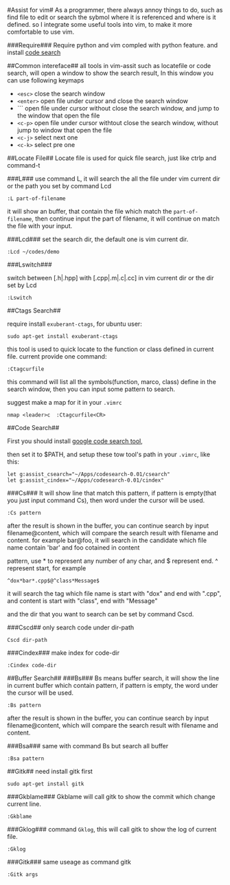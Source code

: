 #Assist for vim#
As a programmer, there always annoy things to do, such as find file to edit or search the sybmol where it is referenced and where is it defined. 
so I integrate some useful tools into vim, to make it more comfortable to use vim.

###Require###
Require python and vim compled with python feature. and install [code search](http://code.google.com/p/codesearch/)


##Common intereface##
all tools in vim-assit  such as locatefile or code search, will open a window to show the search result, In this window you can use following keymaps

* `<esc>`   close the search window
* `<enter>` open file under cursor and close the search window
* `<c-o>``  open file under cursor without close the search window, and jump to the window that open the file
* `<c-p>`   open file under cursor withtout close the search window, without jump to window that open the file
* `<c-j>`   select next one
* `<c-k>`   select pre one

##Locate File##
Locate file is used for quick file search, just like ctrlp and command-t

###L###
use command L, it will search the all the file under vim current dir or the path you set by command Lcd

	:L part-of-filename

it will show an buffer, that contain the file which match the <code>part-of-filename</code>, then continue input the
part of filename, it will continue on match the file with your input.

###Lcd###
set the search dir, the default one is vim current dir.

	:Lcd ~/codes/demo

###Lswitch###

switch between [.h|.hpp] with [.cpp|.m|.c|.cc] in vim current dir or the dir set by Lcd
	
	:Lswitch

##Ctags Search##

require install <code>exuberant-ctags</code>, for ubuntu user:

	sudo apt-get install exuberant-ctags

this tool is used to quick locate to the function or class defined in current file. current provide one command:

	:Ctagcurfile

this command will list all the symbols(function, marco, class) define in the search window, then you can input some pattern to search.

suggest make a map for it in your <code>.vimrc</code>

	nmap <leader>c  :Ctagcurfile<CR>

##Code Search##

First you should install [google code search tool](http://code.google.com/p/codesearch/), 

then set it to $PATH, and setup these tow tool's path in your <code>.vimrc</code>,  like this:

	let g:assist_csearch="~/Apps/codesearch-0.01/csearch"
	let g:assist_cindex="~/Apps/codesearch-0.01/cindex"

###Cs###
It will show line that match this pattern, if pattern is empty(that you just input command Cs), then word under the cursor will be used.

	:Cs pattern

after the result is shown in the buffer, you can continue search by input filename@content, which will compare the search result with filename and content. for example
bar@foo, it will search in the candidate which file name contain 'bar' and foo cotained in content

pattern, use * to represent any number of any char, and $ represent end. ^ represent start, for example

	^dox*bar*.cpp$@^class*Message$

it will search the tag  which file name is start with "dox" and end with ".cpp", and content is start with "class", end with "Message"

and the dir that you want to search can be set by command Cscd.

###Cscd##
only search code under dir-path

	Cscd dir-path

###Cindex###
make index for code-dir

	:Cindex code-dir


##Buffer Search##
###Bs###
Bs means buffer search, it will show the line in current buffer which contain pattern, if pattern is empty, 
the word under the cursor will be used.

	:Bs pattern

after the result is shown in the buffer, you can continue search by input filename@content, which will compare the search result with filename and content.

###Bsa###
same with command Bs but search all buffer

	:Bsa pattern

##Gitk##
need install gitk first

	sudo apt-get install gitk

###Gkblame###
Gkblame will call gitk to show the commit which change current line.	

	:Gkblame

###Gklog###
command <code>Gklog</code>, this will call gitk to show the log of current file.

	:Gklog

###Gitk###
same useage as command gitk

	:Gitk args
